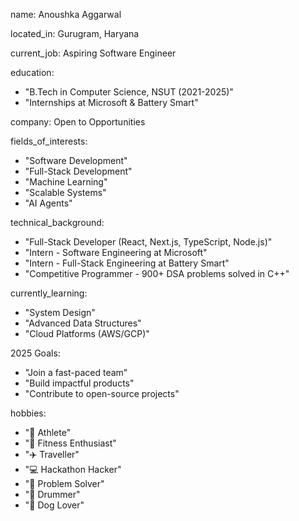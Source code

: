 name: Anoushka Aggarwal

located_in: Gurugram, Haryana

current_job: Aspiring Software Engineer

education:
  - "B.Tech in Computer Science, NSUT (2021-2025)"
  - "Internships at Microsoft & Battery Smart"

company: Open to Opportunities

fields_of_interests:
  - "Software Development"
  - "Full-Stack Development"
  - "Machine Learning"
  - "Scalable Systems"
  - "AI Agents"

technical_background:
  - "Full-Stack Developer (React, Next.js, TypeScript, Node.js)"
  - "Intern - Software Engineering at Microsoft"
  - "Intern - Full-Stack Engineering at Battery Smart"
  - "Competitive Programmer - 900+ DSA problems solved in C++"

currently_learning:
  - "System Design"
  - "Advanced Data Structures"
  - "Cloud Platforms (AWS/GCP)"

2025 Goals:
  - "Join a fast-paced team"
  - "Build impactful products"
  - "Contribute to open-source projects"

hobbies:
  - "🏸 Athlete"
  - "💪 Fitness Enthusiast"
  - "✈️ Traveller"
  - "💻 Hackathon Hacker"
  - "🧩 Problem Solver"
  - "🥁 Drummer"
  - "🐶 Dog Lover"
